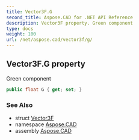 ```yaml
---
title: Vector3F.G
second_title: Aspose.CAD for .NET API Reference
description: Vector3F property. Green component
type: docs
weight: 100
url: /net/aspose.cad/vector3f/g/
---
```

## Vector3F.G property

Green component

```csharp
public float G { get; set; }
```

### See Also

* struct [Vector3F](../)
* namespace [Aspose.CAD](../../../aspose.cad/)
* assembly [Aspose.CAD](../../../)


